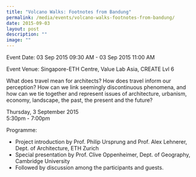 ```yaml
---
title: "Volcano Walks: Footnotes from Bandung"
permalink: /media/events/volcano-walks-footnotes-from-bandung/
date: 2015-09-03
layout: post
description: ""
image: ""
---
```


Event Date: 03 Sep 2015 09:30 AM - 03 Sep 2015 11:00 AM

Event Venue: Singapore-ETH Centre, Value Lab Asia, CREATE Lvl 6

What does travel mean for architects? How does travel inform our perception? How can we link seemingly discontinuous phenomena, and how can we tie together and represent issues of architecture, urbanism, economy, landscape, the past, the present and the future? 

Thursday, 3 September 2015  
5:30pm - 7:00pm

Programme: 

* Project introduction by Prof. Philip Ursprung and Prof. Alex Lehnerer, Dept. of Architecture, ETH Zurich  
* Special presentation by Prof. Clive Oppenheimer, Dept. of Geography, Cambridge University  
* Followed by discussion among the participants and guests.